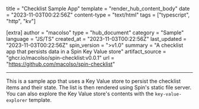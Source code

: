 title = "Checklist Sample App"
template = "render_hub_content_body"
date = "2023-11-03T00:22:56Z"
content-type = "text/html"
tags = ["typescript", "http", "kv"]

[extra]
author = "macolso"
type = "hub_document"
category = "Sample"
language = "JS/TS"
created_at = "2023-11-03T00:22:56Z"
last_updated = "2023-11-03T00:22:56Z"
spin_version = ">v1.0"
summary =  "A checklist app that persists data in a Spin Key Value store"
artifact_source = "ghcr.io/macolso/spin-checklist:v0.0.1"
url = "https://github.com/macolso/spin-checklist"

---

This is a sample app that uses a Key Value store to persist the checklist items and their state. The list is then rendered using Spin's static file server. You can also explore the Key Value store's contents with the `key-value-explorer` template. 

